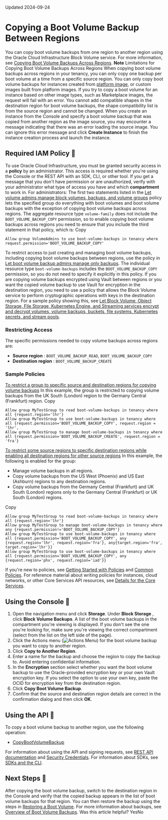 Updated 2024-09-24
# Copying a Boot Volume Backup Between Regions
You can copy boot volume backups from one region to another region using the Oracle Cloud Infrastructure Block Volume service. For more information, see [Copying Boot Volume Backups Across Regions](https://docs.oracle.com/en-us/iaas/Content/Block/Concepts/bootvolumebackups.htm#Copying).
**Note**
Limitations for Copying Boot Volume Backups Across Regions
When copying boot volume backups across regions in your tenancy, you can only copy one backup per boot volume at a time from a specific source region.
You can only copy boot volume backups for instances created from [platform image](https://docs.oracle.com/iaas/Content/Compute/References/images.htm), or custom images built from platform images. If you try to copy a boot volume for an instance based on other image types, such as Marketplace images, the request will fail with an error.
You cannot add compatible shapes in the destination region for boot volume backups, the shape compatibility list is from the source region and cannot be changed.
When you create an instance from the Console and specify a boot volume backup that was copied from another region as the image source, you may encounter a message indicating that there was an error loading the source image. You can ignore this error message and click **Create Instance** to finish the instance creation process and launch the instance.
## Required IAM Policy 🔗 
To use Oracle Cloud Infrastructure, you must be granted security access in a **policy** by an administrator. This access is required whether you're using the Console or the REST API with an SDK, CLI, or other tool. If you get a message that you don't have permission or are unauthorized, verify with your administrator what type of access you have and which **compartment** to work in.
For administrators: The first two statements listed in the [Let volume admins manage block volumes, backups, and volume groups](https://docs.oracle.com/iaas/Content/Identity/Concepts/commonpolicies.htm#volume-admins-manage-volumes-and-backups) policy lets the specified group do everything with boot volumes and boot volume backups with the exception of copying boot volume backups across regions. The aggregate resource type `volume-family` does not include the `BOOT_VOLUME_BACKUP_COPY` permission, so to enable copying boot volume backups across regions you need to ensure that you include the third statement in that policy, which is:
Copy
```
Allow group VolumeAdmins to use boot-volume-backups in tenancy where request.permission='BOOT_VOLUME_BACKUP_COPY'
```

To restrict access to just creating and managing boot volume backups, including copying boot volume backups between regions, use the policy in [Let boot volume backup admins manage only backups](https://docs.oracle.com/iaas/Content/Identity/Concepts/commonpolicies.htm#boot-volume-backup-admins-manage-only-backups). The individual resource type `boot-volume-backups` includes the `BOOT_VOLUME_BACKUP_COPY` permission, so you do not need to specify it explicitly in this policy.
If you are copying volume backups encrypted using Vault between regions or you want the copied volume backup to use Vault for encryption in the destination region, you need to use a policy that allows the Block Volume service to perform cryptographic operations with keys in the destination region. For a sample policy showing this, see [Let Block Volume, Object Storage, File Storage, Kubernetes Engine, and Streaming services encrypt and decrypt volumes, volume backups, buckets, file systems, Kubernetes secrets, and stream pools](https://docs.oracle.com/iaas/Content/Identity/Concepts/commonpolicies.htm#services-use-key).
### Restricting Access
The specific permissions needed to copy volume backups across regions are:
  * **Source region** : `BOOT_VOLUME_BACKUP_READ`, `BOOT_VOLUME_BACKUP_COPY`
  * **Destination region** : `BOOT_VOLUME_BACKUP_CREATE`


### Sample Policies
[To restrict a group to specific source and destination regions for copying volume backups](https://docs.oracle.com/en-us/iaas/Content/Block/Tasks/copyingbootvolumebackupcrossregion.htm)
In this example, the group is restricted to copying volume backups from the UK South (London) region to the Germany Central (Frankfurt) region.
Copy
```
Allow group MyTestGroup to read boot-volume-backups in tenancy where all {request.region='lhr'}
Allow group MyTestGroup to use boot-volume-backups in tenancy where all {request.permission='BOOT_VOLUME_BACKUP_COPY', request.region = 'lhr', 
Allow group MyTestGroup to manage boot-volume-backups in tenancy where all {request.permission='BOOT_VOLUME_BACKUP_CREATE', request.region = 'fra'}
```

[To restrict some source regions to specific destination regions while enabling all destination regions for other source regions](https://docs.oracle.com/en-us/iaas/Content/Block/Tasks/copyingbootvolumebackupcrossregion.htm)
In this example, the following is enabled for the group:
  * Manage volume backups in all regions.
  * Copy volume backups from the US West (Phoenix) and US East (Ashburn) regions to any destination regions.
  * Copy volume backups from the Germany Central (Frankfurt) and UK South (London) regions only to the Germany Central (Frankfurt) or UK South (London) regions.


Copy
```
Allow group MyTestGroup to read boot-volume-backups in tenancy where all {request.region='lhr'}
Allow group MyTestGroup to manage boot-volume-backups in tenancy where any {request.permission!='BOOT_VOLUME_BACKUP_COPY'}
Allow group MyTestGroup to use boot-volume-backups in tenancy where all {request.permission='BOOT_VOLUME_BACKUP_COPY', any {request.region='lhr', request.region='fra'}, any{target.region='fra', target.region='lhr'}}
Allow group MyTestGroup to use boot-volume-backups in tenancy where all {request.permission='BOOT_VOLUME_BACKUP_COPY', any {request.region='phx', request.region='iad'}}
```

If you're new to policies, see [Getting Started with Policies](https://docs.oracle.com/iaas/Content/Identity/Concepts/policygetstarted.htm) and [Common Policies](https://docs.oracle.com/iaas/Content/Identity/Concepts/commonpolicies.htm). For reference material about writing policies for instances, cloud networks, or other Core Services API resources, see [Details for the Core Services](https://docs.oracle.com/iaas/Content/Identity/policyreference/corepolicyreference.htm).
## Using the Console 🔗 
  1. Open the navigation menu and click **Storage**. Under **Block Storage** , click **Block Volume Backups**. 
A list of the boot volume backups in the compartment you're viewing is displayed. If you don't see the one you're looking for, make sure you're viewing the correct compartment (select from the list on the left side of the page).
  2. Click the Actions menu (![Actions Menu](https://docs.oracle.com/en-us/iaas/Content/libraries/global-images/actions-menu.png)) for the boot volume backup you want to copy to another region.
  3. Click **Copy to Another Region**.
  4. Enter a name for the backup and choose the region to copy the backup to. Avoid entering confidential information.
  5. In the **Encryption** section select whether you want the boot volume backup to use the Oracle-provided encryption key or your own Vault encryption key. If you select the option to use your own key, paste the OCID for encryption key from the destination region.
  6. Click **Copy Boot Volume Backup**. 
  7. Confirm that the source and destination region details are correct in the confirmation dialog and then click **OK**.


## Using the API 🔗 
To copy a boot volume backup to another region, use the following operation:
  * [CopyBootVolumeBackup](https://docs.oracle.com/iaas/api/#/en/iaas/latest/BootVolumeBackup/CopyBootVolumeBackup)


For information about using the API and signing requests, see [REST API documentation](https://docs.oracle.com/iaas/Content/API/Concepts/usingapi.htm) and [Security Credentials](https://docs.oracle.com/iaas/Content/General/Concepts/credentials.htm). For information about SDKs, see [SDKs and the CLI](https://docs.oracle.com/iaas/Content/API/Concepts/sdks.htm).
## Next Steps 🔗 
After copying the boot volume backup, switch to the destination region in the Console and verify that the copied backup appears in the list of boot volume backups for that region. You can then restore the backup using the steps in [Restoring a Boot Volume](https://docs.oracle.com/en-us/iaas/Content/Block/Tasks/creatingbootvolume.htm#Restoring_a_Boot_Volume).
For more information about backups, see [Overview of Boot Volume Backups](https://docs.oracle.com/en-us/iaas/Content/Block/Concepts/bootvolumebackups.htm#Overview_of_Boot_Volume_Backups).
Was this article helpful?
YesNo

